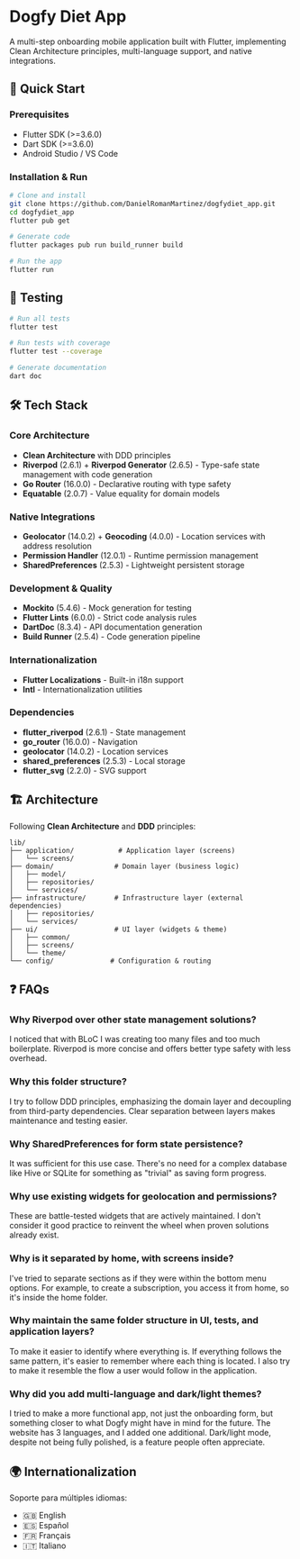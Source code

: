 # Dogfy Diet App

A multi-step onboarding mobile application built with Flutter, implementing Clean Architecture principles, multi-language support, and native integrations.

## 🚀 Quick Start

### Prerequisites
- Flutter SDK (>=3.6.0)
- Dart SDK (>=3.6.0)
- Android Studio / VS Code

### Installation & Run

```bash
# Clone and install
git clone https://github.com/DanielRomanMartinez/dogfydiet_app.git
cd dogfydiet_app
flutter pub get

# Generate code
flutter packages pub run build_runner build

# Run the app
flutter run
```

## 🧪 Testing

```bash
# Run all tests
flutter test

# Run tests with coverage
flutter test --coverage

# Generate documentation
dart doc
```
## 🛠️ Tech Stack

### Core Architecture
- **Clean Architecture** with DDD principles
- **Riverpod** (2.6.1) + **Riverpod Generator** (2.6.5) - Type-safe state management with code generation
- **Go Router** (16.0.0) - Declarative routing with type safety
- **Equatable** (2.0.7) - Value equality for domain models

### Native Integrations
- **Geolocator** (14.0.2) + **Geocoding** (4.0.0) - Location services with address resolution
- **Permission Handler** (12.0.1) - Runtime permission management
- **SharedPreferences** (2.5.3) - Lightweight persistent storage

### Development & Quality
- **Mockito** (5.4.6) - Mock generation for testing
- **Flutter Lints** (6.0.0) - Strict code analysis rules
- **DartDoc** (8.3.4) - API documentation generation
- **Build Runner** (2.5.4) - Code generation pipeline

### Internationalization
- **Flutter Localizations** - Built-in i18n support
- **Intl** - Internationalization utilities

### Dependencies
- **flutter_riverpod** (2.6.1) - State management
- **go_router** (16.0.0) - Navigation
- **geolocator** (14.0.2) - Location services
- **shared_preferences** (2.5.3) - Local storage
- **flutter_svg** (2.2.0) - SVG support


## 🏗️ Architecture

Following **Clean Architecture** and **DDD** principles:

```
lib/
├── application/           # Application layer (screens)
│   └── screens/
├── domain/               # Domain layer (business logic)
│   ├── model/
│   ├── repositories/
│   └── services/
├── infrastructure/       # Infrastructure layer (external dependencies)
│   ├── repositories/
│   └── services/
├── ui/                   # UI layer (widgets & theme)
│   ├── common/
│   ├── screens/
│   └── theme/
└── config/              # Configuration & routing
```

## ❓ FAQs

### Why Riverpod over other state management solutions?
I noticed that with BLoC I was creating too many files and too much boilerplate. Riverpod is more concise and offers better type safety with less overhead.

### Why this folder structure?
I try to follow DDD principles, emphasizing the domain layer and decoupling from third-party dependencies. Clear separation between layers makes maintenance and testing easier.

### Why SharedPreferences for form state persistence?
It was sufficient for this use case. There's no need for a complex database like Hive or SQLite for something as "trivial" as saving form progress.

### Why use existing widgets for geolocation and permissions?
These are battle-tested widgets that are actively maintained. I don't consider it good practice to reinvent the wheel when proven solutions already exist.

### Why is it separated by home, with screens inside?
I've tried to separate sections as if they were within the bottom menu options. For example, to create a subscription, you access it from home, so it's inside the home folder.

### Why maintain the same folder structure in UI, tests, and application layers?
To make it easier to identify where everything is. If everything follows the same pattern, it's easier to remember where each thing is located. I also try to make it resemble the flow a user would follow in the application.

### Why did you add multi-language and dark/light themes?
I tried to make a more functional app, not just the onboarding form, but something closer to what Dogfy might have in mind for the future. The website has 3 languages, and I added one additional. Dark/light mode, despite not being fully polished, is a feature people often appreciate.

## 🌍 Internationalization

Soporte para múltiples idiomas:
- 🇬🇧 English
- 🇪🇸 Español
- 🇫🇷 Français
- 🇮🇹 Italiano